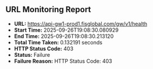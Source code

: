 ## URL Monitoring Report

- **URL:** https://api-gw1-prod1.fisglobal.com/gw/v1/health
- **Start Time:** 2025-09-26T19:08:30.080929
- **End Time:** 2025-09-26T19:08:30.213120
- **Total Time Taken:** 0.132191 seconds
- **HTTP Status Code:** 403
- **Status:** Failure
- **Failure Reason:** HTTP Status Code: 403
